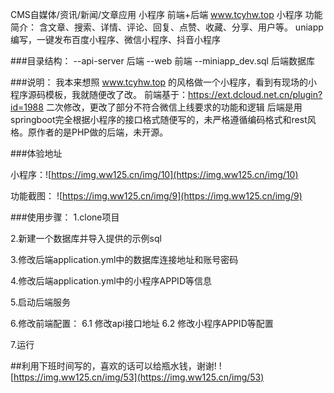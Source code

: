 CMS自媒体/资讯/新闻/文章应用 小程序 前端+后端
www.tcyhw.top 小程序
功能简介：
含文章、搜索、详情、评论、回复、点赞、收藏、分享、用户等。 
uniapp编写，一键发布百度小程序、微信小程序、抖音小程序

###目录结构：
--api-server 后端
--web  前端
--miniapp_dev.sql  后端数据库


###说明：
我本来想照 www.tcyhw.top 的风格做一个小程序，看到有现场的小程序源码模板，我就随便改了改。
前端基于：https://ext.dcloud.net.cn/plugin?id=1988 二次修改，更改了部分不符合微信上线要求的功能和逻辑
后端是用springboot完全根据小程序的接口格式随便写的，未严格遵循编码格式和rest风格。原作者的是PHP做的后端，未开源。

###体验地址

小程序：![https://img.ww125.cn/img/10](https://img.ww125.cn/img/10)

功能截图：
![https://img.ww125.cn/img/9](https://img.ww125.cn/img/9)



###使用步骤：
1.clone项目

2.新建一个数据库并导入提供的示例sql

3.修改后端application.yml中的数据库连接地址和账号密码

4.修改后端application.yml中的小程序APPID等信息

5.启动后端服务

6.修改前端配置：
    6.1 修改api接口地址
    6.2 修改小程序APPID等配置
   
7.运行


##利用下班时间写的，喜欢的话可以给瓶水钱，谢谢!
![https://img.ww125.cn/img/53](https://img.ww125.cn/img/53)